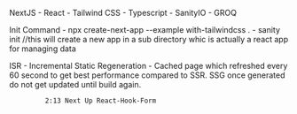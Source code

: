 NextJS - React - Tailwind CSS - Typescript - SanityIO - GROQ

Init Command - npx create-next-app --example with-tailwindcss .
             - sanity init //this will create a new app in a sub directory whic is actually a react app for managing data


ISR - Incremental Static Regeneration - Cached page which refreshed every 60 second to get best performance compared to SSR. SSG once generated do not get updated until build again.

             2:13 Next Up React-Hook-Form